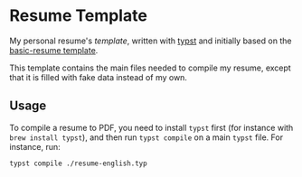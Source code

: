 # Resume Template

My personal resume's _template_, written with [typst](https://github.com/typst/typst) and initially based on the
[basic-resume template](ttps://typst.app/universe/package/basic-resume).

This template contains the main files needed to compile my resume, except that it is filled with fake data instead of my
own.

## Usage

To compile a resume to PDF, you need to install `typst` first (for instance with `brew install typst`), and then run
`typst compile` on a main `typst` file. For instance, run:

```shell
typst compile ./resume-english.typ
```
